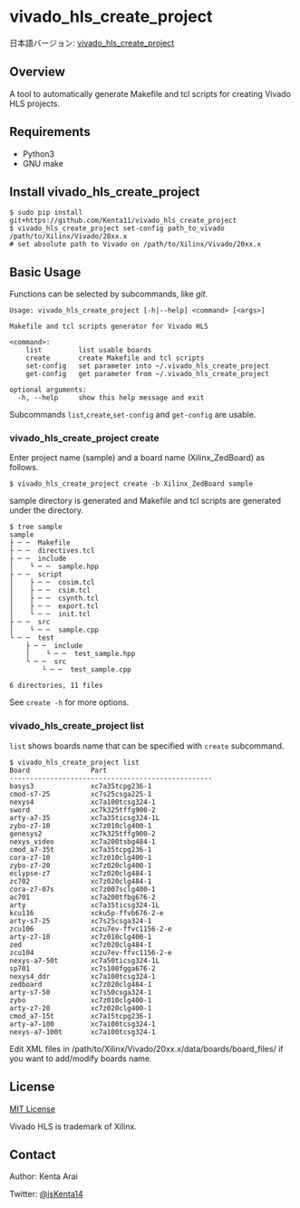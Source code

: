 # vivado_hls_create_project

日本語バージョン: [vivado_hls_create_project](README-jp.md)

## Overview

A tool to automatically generate Makefile and tcl scripts for creating Vivado HLS projects.

## Requirements

- Python3
- GNU make

## Install vivado_hls_create_project

```
$ sudo pip install git+https://github.com/Kenta11/vivado_hls_create_project
$ vivado_hls_create_project set-config path_to_vivado /path/to/Xilinx/Vivado/20xx.x
# set absolute path to Vivado on /path/to/Xilinx/Vivado/20xx.x
```

## Basic Usage

Functions can be selected by subcommands, like *git*.

```
Usage: vivado_hls_create_project [-h|--help] <command> [<args>]

Makefile and tcl scripts generator for Vivado HLS

<command>:
    list         list usable boards
    create       create Makefile and tcl scripts
    set-config   set parameter into ~/.vivado_hls_create_project
    get-config   get parameter from ~/.vivado_hls_create_project

optional arguments:
  -h, --help     show this help message and exit
```

Subcommands `list`,`create`,`set-config` and `get-config` are usable.

### vivado_hls_create_project create

Enter project name (sample) and a board name (Xilinx_ZedBoard) as follows.

```
$ vivado_hls_create_project create -b Xilinx_ZedBoard sample 
```

sample directory is generated and Makefile and tcl scripts are generated under the directory.

```
$ tree sample
sample
├ ─ ─  Makefile
├ ─ ─  directives.tcl
├ ─ ─  include
│    └ ─ ─  sample.hpp
├ ─ ─  script
│    ├ ─ ─  cosim.tcl
│    ├ ─ ─  csim.tcl
│    ├ ─ ─  csynth.tcl
│    ├ ─ ─  export.tcl
│    └ ─ ─  init.tcl
├ ─ ─  src
│    └ ─ ─  sample.cpp
└ ─ ─  test
    ├ ─ ─  include
    │    └ ─ ─  test_sample.hpp
    └ ─ ─  src
        └ ─ ─  test_sample.cpp

6 directories, 11 files
```

See `create -h` for more options.

### vivado_hls_create_project list

`list` shows boards name that can be specified with `create` subcommand.

```
$ vivado_hls_create_project list
Board               Part
--------------------------------------------------
basys3              xc7a35tcpg236-1
cmod-s7-25          xc7s25csga225-1
nexys4              xc7a100tcsg324-1
sword               xc7k325tffg900-2
arty-a7-35          xc7a35ticsg324-1L
zybo-z7-10          xc7z010clg400-1
genesys2            xc7k325tffg900-2
nexys_video         xc7a200tsbg484-1
cmod_a7-35t         xc7a35tcpg236-1
cora-z7-10          xc7z010clg400-1
zybo-z7-20          xc7z020clg400-1
eclypse-z7          xc7z020clg484-1
zc702               xc7z020clg484-1
cora-z7-07s         xc7z007sclg400-1
ac701               xc7a200tfbg676-2
arty                xc7a35ticsg324-1L
kcu116              xcku5p-ffvb676-2-e
arty-s7-25          xc7s25csga324-1
zcu106              xczu7ev-ffvc1156-2-e
arty-z7-10          xc7z010clg400-1
zed                 xc7z020clg484-1
zcu104              xczu7ev-ffvc1156-2-e
nexys-a7-50t        xc7a50ticsg324-1L
sp701               xc7s100fgga676-2
nexys4_ddr          xc7a100tcsg324-1
zedboard            xc7z020clg484-1
arty-s7-50          xc7s50csga324-1
zybo                xc7z010clg400-1
arty-z7-20          xc7z020clg400-1
cmod_a7-15t         xc7a15tcpg236-1
arty-a7-100         xc7a100tcsg324-1
nexys-a7-100t       xc7a100tcsg324-1
```

Edit XML files in /path/to/Xilinx/Vivado/20xx.x/data/boards/board_files/ if you want to add/modify boards name.

## License

[MIT License](LICENSE)

Vivado HLS is trademark of Xilinx.

## Contact

Author: Kenta Arai

Twitter: [@isKenta14](https://twitter.com/isKenta14)
